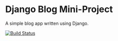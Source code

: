 # Django Blog Mini-Project

A simple blog app written using Django.

[![Build Status](https://travis-ci.org/romangrubic/django-blog.svg?branch=master)](https://travis-ci.org/romangrubic/django-blog)